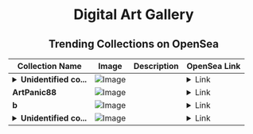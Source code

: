 <div align="center">

# Digital Art Gallery

## Trending Collections on OpenSea

| Collection Name                       | Image                                                                                     | Description                       | OpenSea Link                                                                                          |
|---------------------------------------|-------------------------------------------------------------------------------------------|-----------------------------------|--------------------------------------------------------------------------------------------------------|
| **<details><summary>Unidentified co...</summary>Unidentified contract 0749da97-a93d-40b8-bd16-e022dc3b6b4f</details>** | ![Image](https://i.seadn.io/s/raw/files/a837708742ad8afcb35eb60ba787976d.jpg?w=500&auto=format?w=200&auto=format) |  | <details><summary>Link</summary>[Unidentified contract 0749da97-a93d-40b8-bd16-e022dc3b6b4f](https://opensea.io/collection/unidentified-contract-0749da97-a93d-40b8-bd16-e022)</details> |
| **ArtPanic88** | ![Image](https://i.seadn.io/s/raw/files/b95ac69063041f32e4fe7bc171fae46a.png?w=500&auto=format?w=200&auto=format) |  | <details><summary>Link</summary>[ArtPanic88](https://opensea.io/collection/artpanic88)</details> |
| **b** | ![Image](https://i.seadn.io/s/raw/files/9e27647d30e670feab210e8e34a98f91.jpg?w=500&auto=format?w=200&auto=format) |  | <details><summary>Link</summary>[b](https://opensea.io/collection/b-7754)</details> |
| **<details><summary>Unidentified co...</summary>Unidentified contract fb9261ed-6d49-4d8e-b8f3-f289358084f8</details>** | ![Image](https://i.seadn.io/s/raw/files/a837708742ad8afcb35eb60ba787976d.jpg?w=500&auto=format?w=200&auto=format) |  | <details><summary>Link</summary>[Unidentified contract fb9261ed-6d49-4d8e-b8f3-f289358084f8](https://opensea.io/collection/unidentified-contract-fb9261ed-6d49-4d8e-b8f3-f289)</details> |

</div>